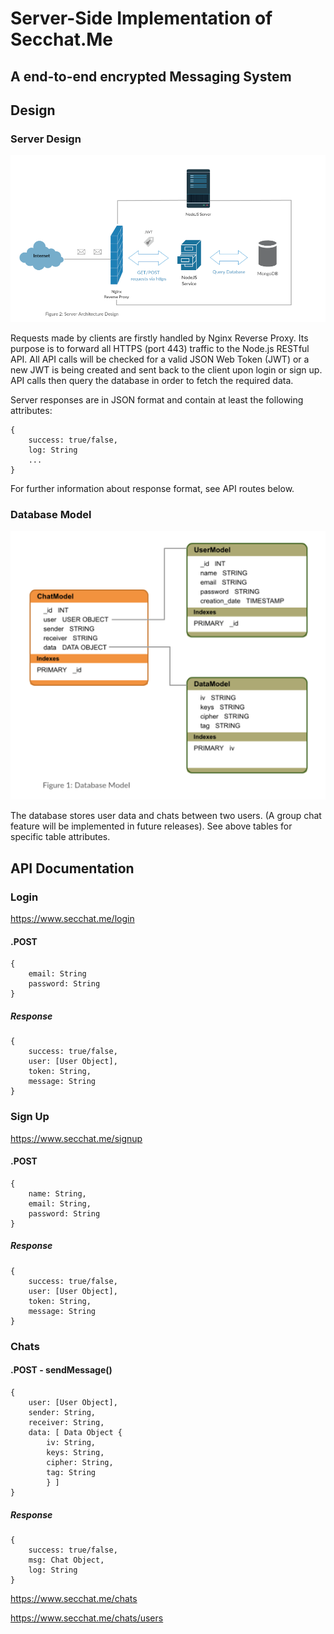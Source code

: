 # Server-Side Implementation of Secchat.Me
## A end-to-end encrypted Messaging System

## Design
### Server Design

![Server Design](./assets/server_architecture_design.png?raw=true "Database Model")

Requests made by clients are firstly handled by Nginx Reverse Proxy. Its purpose is to forward all HTTPS (port 443) traffic to the Node.js RESTful API. 
All API calls will be checked for a valid JSON Web Token (JWT) or a new JWT is being created and sent back to the client upon login or sign up.
API calls then query the database in order to fetch the required data. 

Server responses are in JSON format and contain at least the following attributes:
```
{
    success: true/false,
    log: String
    ...
}
```

For further information about response format, see API routes below.


### Database Model
![Database Model](./assets/data_model.png?raw=true "Database Model")

The database stores user data and chats between two users. (A group chat feature will be implemented in future releases). See above tables for specific table attributes.


## API Documentation

### Login

https://www.secchat.me/login
#### .POST
```
{
    email: String
    password: String
}
```

##### Response
```
{
    success: true/false,
    user: [User Object],
    token: String,
    message: String
}
```

### Sign Up
https://www.secchat.me/signup

#### .POST
```
{
    name: String,
    email: String,
    password: String
}
```

##### Response
```
{
    success: true/false,
    user: [User Object],
    token: String,
    message: String
}
```

### Chats

#### .POST - sendMessage()
```
{
    user: [User Object],
    sender: String,
    receiver: String,
    data: [ Data Object {
        iv: String,
        keys: String, 
        cipher: String,
        tag: String
        } ]
}
```
##### Response
```
{
    success: true/false,
    msg: Chat Object,
    log: String
}
```

https://www.secchat.me/chats  

https://www.secchat.me/chats/users
